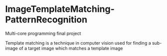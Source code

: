 # ImageTemplateMatching-PatternRecognition
Multi-core programming final project

Template matching is a technique in computer vision used for finding a sub-image of a target image which matches a template image
